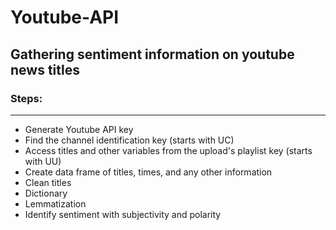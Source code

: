 # Youtube-API

## Gathering sentiment information on youtube news titles

### Steps:
---
* Generate Youtube API key
* Find the channel identification key (starts with UC)
* Access titles and other variables from the upload's playlist key (starts with UU)
* Create data frame of titles, times, and any other information
* Clean titles 
* Dictionary 
* Lemmatization
* Identify sentiment with subjectivity and polarity 
